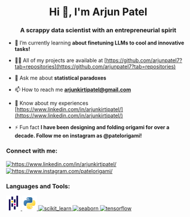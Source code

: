 <h1 align="center">Hi 👋, I'm Arjun Patel</h1>
<h3 align="center">A scrappy data scientist with an entrepreneurial spirit</h3>

- 🌱 I’m currently learning **about finetuning LLMs to cool and innovative tasks!**

- 👨‍💻 All of my projects are available at [https://github.com/arjunpatel7?tab=repositories](https://github.com/arjunpatel7?tab=repositories)

- 💬 Ask me about **statistical paradoxes**

- 📫 How to reach me **arjunkirtipatel@gmail.com**

- 📄 Know about my experiences [https://www.linkedin.com/in/arjunkirtipatel/](https://www.linkedin.com/in/arjunkirtipatel/)

- ⚡ Fun fact **I have been designing and folding origami for over a decade. Follow me on instagram as @patelorigami!**

<h3 align="left">Connect with me:</h3>
<p align="left">
<a href="https://linkedin.com/in/https://www.linkedin.com/in/arjunkirtipatel/" target="blank"><img align="center" src="https://raw.githubusercontent.com/rahuldkjain/github-profile-readme-generator/master/src/images/icons/Social/linked-in-alt.svg" alt="https://www.linkedin.com/in/arjunkirtipatel/" height="30" width="40" /></a>
<a href="https://instagram.com/https://www.instagram.com/patelorigami/" target="blank"><img align="center" src="https://raw.githubusercontent.com/rahuldkjain/github-profile-readme-generator/master/src/images/icons/Social/instagram.svg" alt="https://www.instagram.com/patelorigami/" height="30" width="40" /></a>
</p>

<h3 align="left">Languages and Tools:</h3>
<p align="left"> <a href="https://pandas.pydata.org/" target="_blank" rel="noreferrer"> <img src="https://raw.githubusercontent.com/devicons/devicon/2ae2a900d2f041da66e950e4d48052658d850630/icons/pandas/pandas-original.svg" alt="pandas" width="40" height="40"/> </a> <a href="https://www.python.org" target="_blank" rel="noreferrer"> <img src="https://raw.githubusercontent.com/devicons/devicon/master/icons/python/python-original.svg" alt="python" width="40" height="40"/> </a> <a href="https://scikit-learn.org/" target="_blank" rel="noreferrer"> <img src="https://upload.wikimedia.org/wikipedia/commons/0/05/Scikit_learn_logo_small.svg" alt="scikit_learn" width="40" height="40"/> </a> <a href="https://seaborn.pydata.org/" target="_blank" rel="noreferrer"> <img src="https://seaborn.pydata.org/_images/logo-mark-lightbg.svg" alt="seaborn" width="40" height="40"/> </a> <a href="https://www.tensorflow.org" target="_blank" rel="noreferrer"> <img src="https://www.vectorlogo.zone/logos/tensorflow/tensorflow-icon.svg" alt="tensorflow" width="40" height="40"/> </a> </p>
